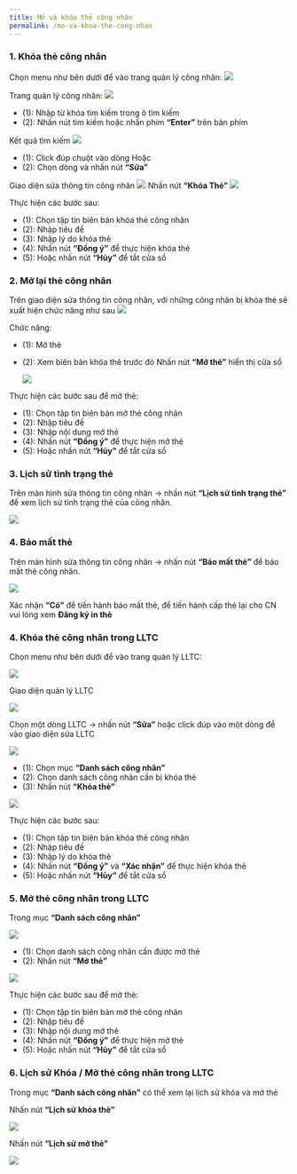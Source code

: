 ```yaml
---
title: Mở và khóa thẻ công nhân
permalink: /mo-va-khoa-the-cong-nhan
---
```

### **1. Khóa thẻ công nhân**

Chọn menu như bên dưới để vào trang quản lý công nhân:
![](assets/CardStatus/39015d05e46ca9b1c83f34e17d0098fa.png)

Trang quản lý công nhân:
![](assets/CardStatus/799332cd5b6094943919c4e25fdeff14.png)
* (1): Nhập từ khóa tìm kiếm trong ô tìm kiếm
* (2): Nhấn nút tìm kiếm hoặc nhấn phím **“Enter”** trên bàn phím

Kết quả tìm kiếm
![](assets/CardStatus/09cf05f61572ab27e4c127d2b974e3fe.png)

* (1): Click đúp chuột vào dòng
Hoặc
* (2): Chọn dòng và nhấn nút **“Sửa”**

Giao diện sửa thông tin công nhân
![](assets/CardStatus/46cce7a91ee4ffc2c2bdf62c5a668642.png)
Nhấn nút **“Khóa Thẻ”**
![](assets/CardStatus/ce29b7eb5c427a129edc747481906586.png)

Thực hiện các bước sau:
* (1): Chọn tập tin biên bản khóa thẻ công nhân
* (2): Nhập tiêu đề
* (3): Nhập lý do khóa thẻ
* (4): Nhấn nút **“Đồng ý”** để thực hiện khóa thẻ
* (5): Hoặc nhấn nút **“Hủy”** để tắt cửa sổ

### **2. Mở lại thẻ công nhân**

Trên giao diện sửa thông tin công nhân, với những công nhân bị khóa thẻ sẽ xuất
hiện chức năng như sau
![](assets/CardStatus/40172d7b01cbc3443f568606896eeb16.png)

Chức năng:
* (1): Mở thẻ
* (2): Xem biên bản khóa thẻ trước đó Nhấn nút **“Mở thẻ”** hiển thị cửa sổ

    ![](assets/CardStatus/38dfc3ee8d61f612f301c44a0d6c7730.png)

Thực hiện các bước sau để mở thẻ:
* (1): Chọn tập tin biên bản mở thẻ công nhân
* (2): Nhập tiêu đề
* (3): Nhập nội dung mở thẻ
* (4): Nhấn nút **“Đồng ý”** để thực hiện mở thẻ
* (5): Hoặc nhấn nút **“Hủy”** để tắt cửa sổ
### **3. Lịch sử tình trạng thẻ**

Trên màn hình sửa thông tin công nhân &rarr; nhấn nút **“Lịch sử tình trạng thẻ”** để xem lịch sử tình trạng thẻ của công nhân.

![](assets/CardStatus/7cc4e40e943d2107733e2dcce09a52a5.png)

### **4. Báo mất thẻ**

Trên màn hình sửa thông tin công nhân &rarr; nhấn nút **“Báo mất thẻ”** để báo mất thẻ công nhân.

![](assets/CardStatus/3b9d167d543d143d0378d500f160f63f.png)

Xác nhận **“Có”** để tiến hành báo mất thẻ, để tiến hành cấp thẻ lại cho CN vui lòng xem **Đăng ký in thẻ**

### **4. Khóa thẻ công nhân trong LLTC**

Chọn menu như bên dưới để vào trang quản lý LLTC:

![](assets/CardStatus/6bff8b86bf6bdbaa9d4cab6c8748b3df.png)

Giao diện quản lý LLTC

![](assets/CardStatus/ee5891415a5030d267507d5fc1d4b708.png)

Chọn một dòng LLTC &rarr; nhấn nút **“Sửa”** hoặc click đúp vào một dòng để vào giao diện sửa LLTC

![](assets/CardStatus/21b5a7cf48d57f94b3f04845656c2578.png)

* (1): Chọn mục **“Danh sách công nhân”**
* (2): Chọn danh sách công nhân cần bị khóa thẻ
* (3): Nhấn nút **“Khóa thẻ”**

![](assets/CardStatus/ce29b7eb5c427a129edc747481906586.png)

Thực hiện các bước sau:
* (1): Chọn tập tin biên bản khóa thẻ công nhân
* (2): Nhập tiêu đề
* (3): Nhập lý do khóa thẻ
* (4): Nhấn nút **“Đồng ý”** và **“Xác nhận”** để thực hiện khóa thẻ
* (5): Hoặc nhấn nút **“Hủy”** để tắt cửa sổ

### **5. Mở thẻ công nhân trong LLTC**

Trong mục **“Danh sách công nhân”**

![](assets/CardStatus/e269da3d571196472be33397348bb881.png)

* (1): Chọn danh sách công nhân cần được mở thẻ
* (2): Nhấn nút **“Mở thẻ”**

![](assets/CardStatus/38dfc3ee8d61f612f301c44a0d6c7730.png)

Thực hiện các bước sau để mở thẻ:
* (1): Chọn tập tin biên bản mở thẻ công nhân
* (2): Nhập tiêu đề
* (3): Nhập nội dung mở thẻ
* (4): Nhấn nút **“Đồng ý”** để thực hiện mở thẻ
* (5): Hoặc nhấn nút **“Hủy”** để tắt cửa sổ

### **6. Lịch sử Khóa / Mở thẻ công nhân trong LLTC**

Trong mục **“Danh sách công nhân”** có thể xem lại lịch sử khóa và mở thẻ

Nhấn nút **“Lịch sử khóa thẻ”**

![](assets/CardStatus/4652d02348c0cbf93dcd1d420f294149.png)

Nhấn nút **“Lịch sử mở thẻ”**

![](assets/CardStatus/076cb77ee0589d0e217ec3afa6a89404.png)
